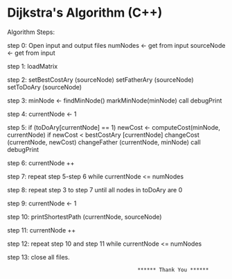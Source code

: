 # Dijkstra's Algorithm (C++)

Algorithm Steps:

step 0:  Open input and output files
 numNodes <- get from input
 sourceNode <- get from input
 
step 1:  loadMatrix

step 2:  setBestCostAry (sourceNode)
 setFatherAry (sourceNode)
 setToDoAry (sourceNode)

step 3:  minNode <- findMinNode()
              markMinNode(minNode)
              call debugPrint

step 4:  currentNode <- 1

step 5:  if (toDoAry[currentNode] == 1)
           	      	 newCost <- computeCost(minNode, currentNode)
         		 if newCost < bestCostAry [currentNode]
 		changeCost (currentNode, newCost)
changeFather (currentNode, minNode)
   		call debugPrint

step 6: 	currentNode ++

step 7: repeat step 5-step 6 while currentNode <= numNodes

step 8: repeat step 3 to step 7 until all nodes in toDoAry are 0

step 9: currentNode <- 1

step 10:  printShortestPath (currentNode, sourceNode)

step 11:  currentNode ++

step 12: repeat step 10 and step 11 while currentNode <= numNodes

step 13: close all files.



                                              ****** Thank You ******

